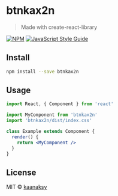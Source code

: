 # btnkax2n

> Made with create-react-library

[![NPM](https://img.shields.io/npm/v/btnkax2n.svg)](https://www.npmjs.com/package/btnkax2n) [![JavaScript Style Guide](https://img.shields.io/badge/code_style-standard-brightgreen.svg)](https://standardjs.com)

## Install

```bash
npm install --save btnkax2n
```

## Usage

```jsx
import React, { Component } from 'react'

import MyComponent from 'btnkax2n'
import 'btnkax2n/dist/index.css'

class Example extends Component {
  render() {
    return <MyComponent />
  }
}
```

## License

MIT © [kaanaksy](https://github.com/kaanaksy)
